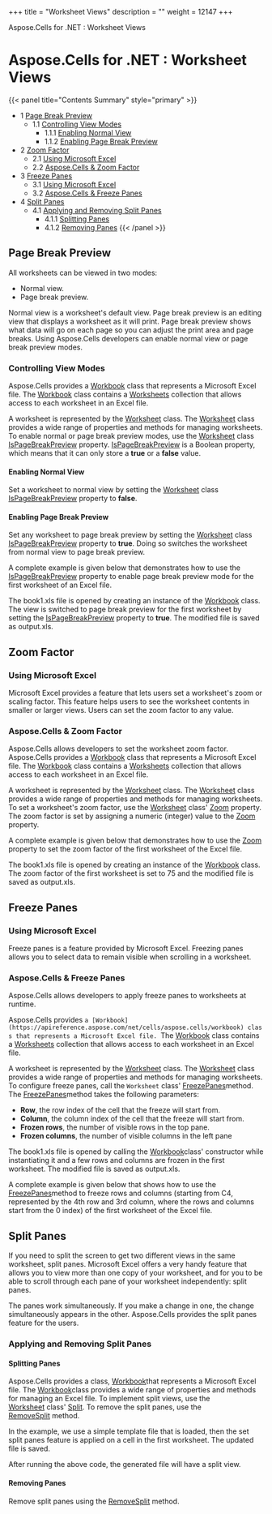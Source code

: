 +++
title = "Worksheet Views" 
description = "" 
weight = 12147 
+++

Aspose.Cells for .NET : Worksheet Views  

# Aspose.Cells for .NET : Worksheet Views


{{< panel title="Contents Summary" style="primary" >}}
*   1 [Page Break Preview](#WorksheetViews-PageBreakPreview)
    *   1.1 [Controlling View Modes](#WorksheetViews-ControllingViewModes)
        *   1.1.1 [Enabling Normal View](#WorksheetViews-EnablingNormalView)
        *   1.1.2 [Enabling Page Break Preview](#WorksheetViews-EnablingPageBreakPreview)
*   2 [Zoom Factor](#WorksheetViews-ZoomFactor)
    *   2.1 [Using Microsoft Excel](#WorksheetViews-UsingMicrosoftExcel)
    *   2.2 [Aspose.Cells & Zoom Factor](#WorksheetViews-Aspose.Cells&ZoomFactor)
*   3 [Freeze Panes](#WorksheetViews-FreezePanes)
    *   3.1 [Using Microsoft Excel](#WorksheetViews-UsingMicrosoftExcel.1)
    *   3.2 [Aspose.Cells & Freeze Panes](#WorksheetViews-Aspose.Cells&FreezePanes)
*   4 [Split Panes](#WorksheetViews-SplitPanes)
    *   4.1 [Applying and Removing Split Panes](#WorksheetViews-ApplyingandRemovingSplitPanes)
        *   4.1.1 [Splitting Panes](#WorksheetViews-SplittingPanes)
        *   4.1.2 [Removing Panes](#WorksheetViews-RemovingPanes)
{{< /panel >}}
 

## Page Break Preview

All worksheets can be viewed in two modes:

*   Normal view.
*   Page break preview.

Normal view is a worksheet's default view. Page break preview is an editing view that displays a worksheet as it will print. Page break preview shows what data will go on each page so you can adjust the print area and page breaks. Using Aspose.Cells developers can enable normal view or page break preview modes.

### Controlling View Modes

Aspose.Cells provides a [Workbook](https://apireference.aspose.com/net/cells/aspose.cells/workbook) class that represents a Microsoft Excel file. The [Workbook](https://apireference.aspose.com/net/cells/aspose.cells/workbook) class contains a [Worksheets](https://apireference.aspose.com/net/cells/aspose.cells/workbook/properties/worksheets) collection that allows access to each worksheet in an Excel file.

A worksheet is represented by the [Worksheet](https://apireference.aspose.com/net/cells/aspose.cells/worksheet) class. The [Worksheet](https://apireference.aspose.com/net/cells/aspose.cells/worksheet) class provides a wide range of properties and methods for managing worksheets. To enable normal or page break preview modes, use the [Worksheet](https://apireference.aspose.com/net/cells/aspose.cells/worksheet) class [IsPageBreakPreview](https://apireference.aspose.com/net/cells/aspose.cells/worksheet/properties/ispagebreakpreview) property. [IsPageBreakPreview](https://apireference.aspose.com/net/cells/aspose.cells/worksheet/properties/ispagebreakpreview) is a Boolean property, which means that it can only store a **true** or a **false** value.

#### Enabling Normal View

Set a worksheet to normal view by setting the [Worksheet](https://apireference.aspose.com/net/cells/aspose.cells/worksheet) class [IsPageBreakPreview](https://apireference.aspose.com/net/cells/aspose.cells/worksheet/properties/ispagebreakpreview) property to **false**.

#### Enabling Page Break Preview

Set any worksheet to page break preview by setting the [Worksheet](https://apireference.aspose.com/net/cells/aspose.cells/worksheet) class [IsPageBreakPreview](https://apireference.aspose.com/net/cells/aspose.cells/worksheet/properties/ispagebreakpreview) property to **true**. Doing so switches the worksheet from normal view to page break preview.

A complete example is given below that demonstrates how to use the [IsPageBreakPreview](https://apireference.aspose.com/net/cells/aspose.cells/worksheet/properties/ispagebreakpreview) property to enable page break preview mode for the first worksheet of an Excel file.

The book1.xls file is opened by creating an instance of the [Workbook](https://apireference.aspose.com/net/cells/aspose.cells/workbook) class. The view is switched to page break preview for the first worksheet by setting the [IsPageBreakPreview](https://apireference.aspose.com/net/cells/aspose.cells/worksheet/properties/ispagebreakpreview) property to **true**. The modified file is saved as output.xls.

## Zoom Factor

### Using Microsoft Excel

Microsoft Excel provides a feature that lets users set a worksheet's zoom or scaling factor. This feature helps users to see the worksheet contents in smaller or larger views. Users can set the zoom factor to any value.

### Aspose.Cells & Zoom Factor

Aspose.Cells allows developers to set the worksheet zoom factor.  
Aspose.Cells provides a [Workbook](https://apireference.aspose.com/net/cells/aspose.cells/workbook) class that represents a Microsoft Excel file. The [Workbook](https://apireference.aspose.com/net/cells/aspose.cells/workbook) class contains a [Worksheets](https://apireference.aspose.com/net/cells/aspose.cells/workbook/properties/worksheets) collection that allows access to each worksheet in an Excel file.

A worksheet is represented by the [Worksheet](https://apireference.aspose.com/net/cells/aspose.cells/worksheet) class. The [Worksheet](https://apireference.aspose.com/net/cells/aspose.cells/worksheet) class provides a wide range of properties and methods for managing worksheets. To set a worksheet's zoom factor, use the [Worksheet](https://apireference.aspose.com/net/cells/aspose.cells/worksheet) class' [Zoom](https://apireference.aspose.com/net/cells/aspose.cells/worksheet/properties/zoom) property. The zoom factor is set by assigning a numeric (integer) value to the [Zoom](https://apireference.aspose.com/net/cells/aspose.cells/worksheet/properties/zoom) property.

A complete example is given below that demonstrates how to use the [Zoom](https://apireference.aspose.com/net/cells/aspose.cells/worksheet/properties/zoom) property to set the zoom factor of the first worksheet of the Excel file.

The book1.xls file is opened by creating an instance of the [Workbook](https://apireference.aspose.com/net/cells/aspose.cells/workbook) class. The zoom factor of the first worksheet is set to 75 and the modified file is saved as output.xls.

## Freeze Panes

### Using Microsoft Excel

Freeze panes is a feature provided by Microsoft Excel. Freezing panes allows you to select data to remain visible when scrolling in a worksheet.

### Aspose.Cells & Freeze Panes

Aspose.Cells allows developers to apply freeze panes to worksheets at runtime.

Aspose.Cells provides `a [Workbook](https://apireference.aspose.com/net/cells/aspose.cells/workbook) class that represents a Microsoft Excel file. `The [Workbook](https://apireference.aspose.com/net/cells/aspose.cells/workbook) class contains a [Worksheets](https://apireference.aspose.com/net/cells/aspose.cells/workbook/properties/worksheets) collection that allows access to each worksheet in an Excel file.

A worksheet is represented by the [Worksheet](https://apireference.aspose.com/net/cells/aspose.cells/worksheet) class. The [Worksheet](https://apireference.aspose.com/net/cells/aspose.cells/worksheet) class provides a wide range of properties and methods for managing worksheets. To configure freeze panes, call the `Worksheet` class' [FreezePanes](https://apireference.aspose.com/net/cells/aspose.cells/worksheet/methods/freezepanes/index)method. The [FreezePanes](https://apireference.aspose.com/net/cells/aspose.cells/worksheet/methods/freezepanes/index)method takes the following parameters:

*   **Row**, the row index of the cell that the freeze will start from.
*   **Column**, the column index of the cell that the freeze will start from.
*   **Frozen rows**, the number of visible rows in the top pane.
*   **Frozen columns**, the number of visible columns in the left pane

The book1.xls file is opened by calling the [Workbook](https://apireference.aspose.com/net/cells/aspose.cells/workbook)class' constructor while instantiating it and a few rows and columns are frozen in the first worksheet. The modified file is saved as output.xls.

A complete example is given below that shows how to use the [FreezePanes](https://apireference.aspose.com/net/cells/aspose.cells/worksheet/methods/freezepanes/index)method to freeze rows and columns (starting from C4, represented by the 4th row and 3rd column, where the rows and columns start from the 0 index) of the first worksheet of the Excel file.

## Split Panes

If you need to split the screen to get two different views in the same worksheet, split panes. Microsoft Excel offers a very handy feature that allows you to view more than one copy of your worksheet, and for you to be able to scroll through each pane of your worksheet independently: split panes.

The panes work simultaneously. If you make a change in one, the change simultaneously appears in the other. Aspose.Cells provides the split panes feature for the users.

### Applying and Removing Split Panes

#### Splitting Panes

Aspose.Cells provides a class, [Workbook](https://apireference.aspose.com/net/cells/aspose.cells/workbook)that represents a Microsoft Excel file. The [Workbook](https://apireference.aspose.com/net/cells/aspose.cells/workbook)class provides a wide range of properties and methods for managing an Excel file. To implement split views, use the [Worksheet](https://apireference.aspose.com/net/cells/aspose.cells/worksheet) class' [Split](https://apireference.aspose.com/net/cells/aspose.cells/worksheet/methods/split). To remove the split panes, use the [RemoveSplit](https://apireference.aspose.com/net/cells/aspose.cells/worksheet/methods/removesplit) method.

In the example, we use a simple template file that is loaded, then the set split panes feature is applied on a cell in the first worksheet. The updated file is saved.

After running the above code, the generated file will have a split view.

#### Removing Panes

Remove split panes using the [RemoveSplit](https://apireference.aspose.com/net/cells/aspose.cells/worksheet/methods/removesplit) method.

